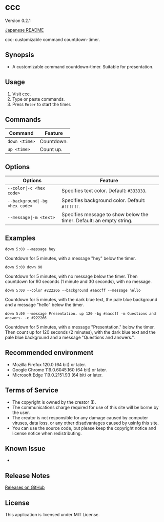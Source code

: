 # ccc

Version 0.2.1

[Japanese README](README.ja.md)

ccc: customizable command countdown-timer.

## Synopsis

- A customizable command countdown-timer. Suitable for presentation.

## Usage

1. Visit [ccc](https://taidalog.github.io/ccc/).
1. Type or paste commands.
1. Press `Enter` to start the timer.

## Commands

| Command       | Feature    |
| ------------- | ---------- |
| `down <time>` | Countdown. |
| `up <time>`   | Count up.  |

## Options

| Options                        | Feature                                                              |
| ------------------------------ | -------------------------------------------------------------------- |
| `--color\|-c <hex code>`       | Specifies text color. Default: `#333333`.                            |
| `--background\|-bg <hex code>` | Specifies background color. Default: `#ffffff`.                      |
| `--message\|-m <text>`         | Specifies message to show below the timer. Default: an empty string. |

## Examples

```
down 5:00 --message hey
```

Countdown for 5 minutes, with a message "hey" below the timer.

```
down 5:00 down 90
```

Countdown for 5 minutes, with no message below the timer. Then countdown for 90 seconds (1 minute and 30 seconds), with no message.

```
down 5:00 --color #222266 --background #aaccff --message hello
```

Countdown for 5 minutes, with the dark blue text, the pale blue background and a message "hello" below the timer.

```
down 5:00 --message Presentation. up 120 -bg #aaccff -m Questions and answers. -c #222266
```

Countdown for 5 minutes, with a message "Presentation." below the timer. Then count up for 120 seconds (2 minutes), with the dark blue text and the pale blue background and a message "Questions and answers.".

## Recommended environment

- Mozilla Firefox 120.0 (64 bit) or later.
- Google Chrome 119.0.6045.160 (64 bit) or later.
- Microsoft Edge 119.0.2151.93 (64 bit) or later.

## Terms of Service

- The copyright is owned by the creator (I).
- The communications charge required for use of this site will be borne by the user.
- The creator is not responsible for any damage caused by computer viruses, data loss, or any other disadvantages caused by usinfg this site.
- You can use the source code, but please keep the copyright notice and license notice when redistributing.

## Known Issue

-

## Release Notes

[Releases on GitHub](https://github.com/taidalog/ccc/releases)

## License

This application is licensed under MIT License.
